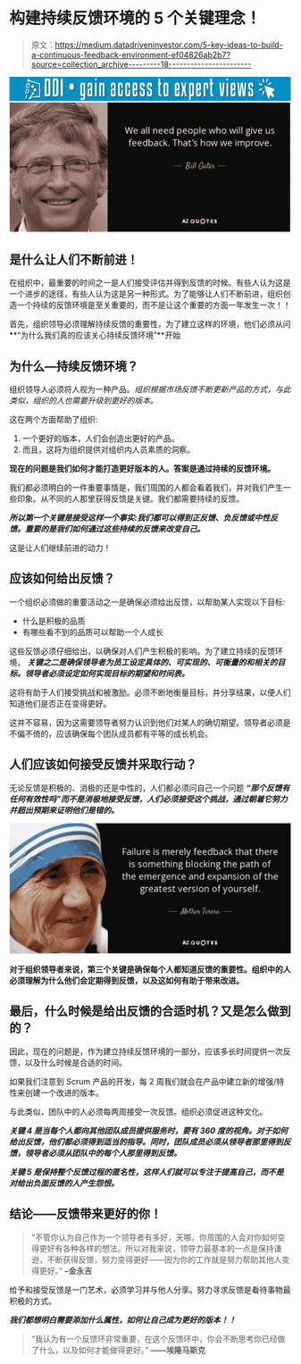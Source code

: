 # 构建持续反馈环境的 5 个关键理念！

> 原文：<https://medium.datadriveninvestor.com/5-key-ideas-to-build-a-continuous-feedback-environment-ef04826ab2b7?source=collection_archive---------18----------------------->

[![](img/e65db49f3fad9ff3881ec3863861cd37.png)](http://www.track.datadriveninvestor.com/1B9E)![](img/504f63b3b24b3f1b985daacd0670703e.png)

## 是什么让人们不断前进！

在组织中，最重要的时间之一是人们接受评估并得到反馈的时候。有些人认为这是一个进步的途径，有些人认为这是另一种形式。为了能够让人们不断前进，组织创造一个持续的反馈环境是至关重要的，而不是让这个重要的方面一年发生一次！！

首先，组织领导必须理解持续反馈的重要性，为了建立这样的环境，他们必须从问**“为什么我们真的应该关心持续反馈环境”**开始

## 为什么—持续反馈环境？

组织领导人必须将人视为一种产品。*组织根据市场反馈不断更新产品的方式，与此类似，组织的人也需要升级到更好的版本。*

这在两个方面帮助了组织:

1.  一个更好的版本，人们会创造出更好的产品。
2.  而且，这将为组织提供对组织内人员素质的洞察。

**现在的问题是我们如何才能打造更好版本的人。答案是通过持续的反馈环境。**

我们都必须明白的一件重要事情是，我们周围的人都会看着我们，并对我们产生一些印象。从不同的人那里获得反馈是关键。我们都需要持续的反馈。

***所以第一个关键是接受这样一个事实:我们都可以得到正反馈、负反馈或中性反馈。重要的是我们如何通过这些持续的反馈来改变自己。***

这是让人们继续前进的动力！

## 应该如何给出反馈？

一个组织必须做的重要活动之一是确保必须给出反馈，以帮助某人实现以下目标:

*   什么是积极的品质
*   有哪些看不到的品质可以帮助一个人成长

这些反馈必须仔细给出，以确保对人们产生积极的影响。为了建立持续的反馈环境， ***关键之二是确保领导者为员工设定具体的、可实现的、可衡量的和相关的目标。领导者必须设定如何实现目标的期望和时间表。***

这将有助于人们接受挑战和被激励。必须不断地衡量目标，并分享结果，以便人们知道他们是否正在变得更好。

这并不容易，因为这需要领导者努力认识到他们对某人的确切期望。领导者必须是不偏不倚的，应该确保每个团队成员都有平等的成长机会。

## 人们应该如何接受反馈并采取行动？

无论反馈是积极的、消极的还是中性的，人们都必须问自己一个问题 ***“那个反馈有任何有效性吗”而不是消极地接受反馈，人们必须接受这个挑战，通过朝着它努力并超出预期来证明他们是错的。***

![](img/18923f7475e5eb2bf26e3b392aa82ea1.png)

**对于组织领导者来说，第三个关键是确保每个人都知道反馈的重要性。组织中的人必须理解为什么他们会定期得到反馈，以及这如何有助于带来改进。**

## 最后，什么时候是给出反馈的合适时机？又是怎么做到的？

因此，现在的问题是，作为建立持续反馈环境的一部分，应该多长时间提供一次反馈，以及什么时候是合适的时间。

如果我们注意到 Scrum 产品的开发，每 2 周我们就会在产品中建立新的增强/特性来创建一个改进的版本。

与此类似，团队中的人必须每两周接受一次反馈。组织必须促进这种文化。

***关键 4 是当每个人都向其他团队成员提供服务时，要有 360 度的视角。对于如何给出反馈，他们都必须得到适当的指导。同时，团队成员必须从领导者那里得到反馈，领导者必须从团队中的每个人那里得到反馈。***

***关键 5 是保持整个反馈过程的匿名性，这样人们就可以专注于提高自己，而不是对给出负面反馈的人产生怨恨。***

## 结论——反馈带来更好的你！

> “不管你认为自己作为一个领导者有多好，天哪，你周围的人会对你如何变得更好有各种各样的想法。所以对我来说，领导力最基本的一点是保持谦逊，不断获得反馈，努力变得更好——因为你的工作就是努力帮助其他人变得更好。”
> **–金永吉**

给予和接受反馈是一门艺术，必须学习并与他人分享。努力寻求反馈是看待事物最积极的方式。

***我们都想明白需要添加什么属性，如何让自己成为更好的版本！！***

> “我认为有一个反馈环非常重要，在这个反馈环中，你会不断思考你已经做了什么，以及如何才能做得更好。”
> **——埃隆马斯克**